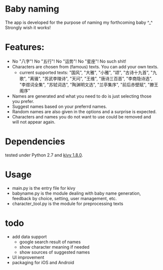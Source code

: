 # Baby naming

The app is developed for the purpose of naming my forthcoming baby ^_^ Strongly wish it works!

# Features:

- No "八字"! No "五行"! No "运势"! No "星座"! No such shit!
- Characters are chosen from (famous) texts. You can add your own texts.
	- current supported texts: "国风", "大雅", "小雅", "颂", "古诗十九首", "九歌", "离骚", "苏武李陵诗", "天问", "王维", "唐诗三百首", "李商隐诗选", "李煜词全集", "苏轼词选", "陶渊明文选", "兰亭集序", "前后赤壁赋", "滕王阁序"
- Names are generated and what you need to do is just selecting those you prefer.
- Suggest names based on your preferrd names.
- Random names are also given in the options and a surprise is expected.
- Characters and names you do not want to use could be removed and will not appear again.


# Dependencies

tested under Python 2.7 and [kivy 1.8.0](http://kivy.org/).

# Usage

- main.py is the entry file for kivy
- babyname.py is the module dealing with baby name generation, feedback by choice, setting, user management, etc.
- character_tool.py is the module for preprocessing texts


# todo

- add data support
	- google search result of names
	- show character meaning if needed
	- show sources of suggested names
- UI improvement
- packaging for iOS and Android